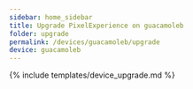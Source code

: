 ```yaml
---
sidebar: home_sidebar
title: Upgrade PixelExperience on guacamoleb
folder: upgrade
permalink: /devices/guacamoleb/upgrade
device: guacamoleb
---
```

{% include templates/device_upgrade.md %}
